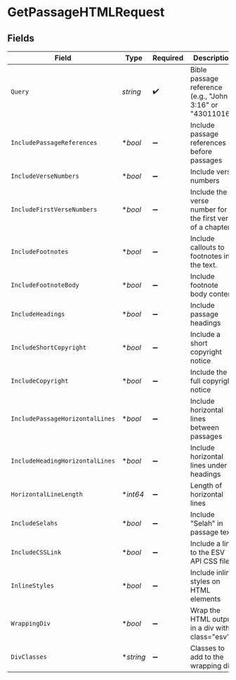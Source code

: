 # GetPassageHTMLRequest


## Fields

| Field                                                     | Type                                                      | Required                                                  | Description                                               | Example                                                   |
| --------------------------------------------------------- | --------------------------------------------------------- | --------------------------------------------------------- | --------------------------------------------------------- | --------------------------------------------------------- |
| `Query`                                                   | *string*                                                  | :heavy_check_mark:                                        | Bible passage reference (e.g., "John 3:16" or "43011016") |                                                           |
| `IncludePassageReferences`                                | **bool*                                                   | :heavy_minus_sign:                                        | Include passage references before passages                | true                                                      |
| `IncludeVerseNumbers`                                     | **bool*                                                   | :heavy_minus_sign:                                        | Include verse numbers                                     | true                                                      |
| `IncludeFirstVerseNumbers`                                | **bool*                                                   | :heavy_minus_sign:                                        | Include the verse number for the first verse of a chapter | true                                                      |
| `IncludeFootnotes`                                        | **bool*                                                   | :heavy_minus_sign:                                        | Include callouts to footnotes in the text.                | true                                                      |
| `IncludeFootnoteBody`                                     | **bool*                                                   | :heavy_minus_sign:                                        | Include footnote body content                             | true                                                      |
| `IncludeHeadings`                                         | **bool*                                                   | :heavy_minus_sign:                                        | Include passage headings                                  | true                                                      |
| `IncludeShortCopyright`                                   | **bool*                                                   | :heavy_minus_sign:                                        | Include a short copyright notice                          | false                                                     |
| `IncludeCopyright`                                        | **bool*                                                   | :heavy_minus_sign:                                        | Include the full copyright notice                         | false                                                     |
| `IncludePassageHorizontalLines`                           | **bool*                                                   | :heavy_minus_sign:                                        | Include horizontal lines between passages                 | false                                                     |
| `IncludeHeadingHorizontalLines`                           | **bool*                                                   | :heavy_minus_sign:                                        | Include horizontal lines under headings                   | false                                                     |
| `HorizontalLineLength`                                    | **int64*                                                  | :heavy_minus_sign:                                        | Length of horizontal lines                                | 55                                                        |
| `IncludeSelahs`                                           | **bool*                                                   | :heavy_minus_sign:                                        | Include "Selah" in passage text                           | true                                                      |
| `IncludeCSSLink`                                          | **bool*                                                   | :heavy_minus_sign:                                        | Include a link to the ESV API CSS file                    |                                                           |
| `InlineStyles`                                            | **bool*                                                   | :heavy_minus_sign:                                        | Include inline styles on HTML elements                    |                                                           |
| `WrappingDiv`                                             | **bool*                                                   | :heavy_minus_sign:                                        | Wrap the HTML output in a div with class="esv"            |                                                           |
| `DivClasses`                                              | **string*                                                 | :heavy_minus_sign:                                        | Classes to add to the wrapping div                        |                                                           |